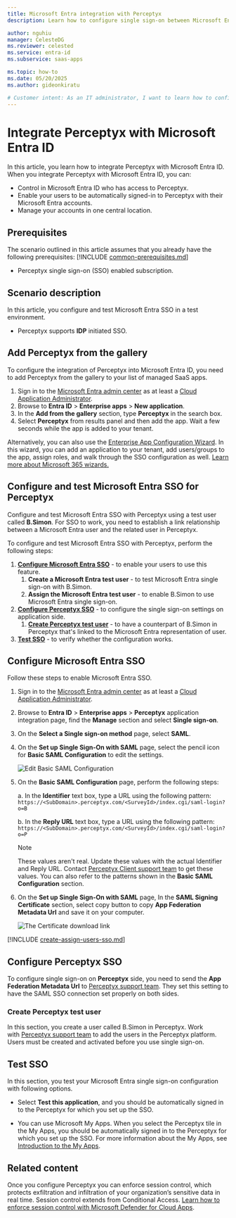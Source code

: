 ```yaml
---
title: Microsoft Entra integration with Perceptyx
description: Learn how to configure single sign-on between Microsoft Entra ID and Perceptyx.

author: nguhiu
manager: CelesteDG
ms.reviewer: celested
ms.service: entra-id
ms.subservice: saas-apps

ms.topic: how-to
ms.date: 05/20/2025
ms.author: gideonkiratu

# Customer intent: As an IT administrator, I want to learn how to configure single sign-on between Microsoft Entra ID and Perceptyx so that I can control who has access to Perceptyx, enable automatic sign-in with Microsoft Entra accounts, and manage my accounts in one central location.
---
```


# Integrate Perceptyx with Microsoft Entra ID

In this article,  you learn how to integrate Perceptyx with Microsoft Entra ID. When you integrate Perceptyx with Microsoft Entra ID, you can:

* Control in Microsoft Entra ID who has access to Perceptyx.
* Enable your users to be automatically signed-in to Perceptyx with their Microsoft Entra accounts.
* Manage your accounts in one central location.

## Prerequisites
The scenario outlined in this article assumes that you already have the following prerequisites:
[!INCLUDE [common-prerequisites.md](~/identity/saas-apps/includes/common-prerequisites.md)]
* Perceptyx single sign-on (SSO) enabled subscription.

## Scenario description

In this article,  you configure and test Microsoft Entra SSO in a test environment. 
* Perceptyx supports **IDP** initiated SSO.

## Add Perceptyx from the gallery

To configure the integration of Perceptyx into Microsoft Entra ID, you need to add Perceptyx from the gallery to your list of managed SaaS apps.

1. Sign in to the [Microsoft Entra admin center](https://entra.microsoft.com) as at least a [Cloud Application Administrator](~/identity/role-based-access-control/permissions-reference.md#cloud-application-administrator).
1. Browse to **Entra ID** > **Enterprise apps** > **New application**.
1. In the **Add from the gallery** section, type **Perceptyx** in the search box.
1. Select **Perceptyx** from results panel and then add the app. Wait a few seconds while the app is added to your tenant.

 Alternatively, you can also use the [Enterprise App Configuration Wizard](https://portal.office.com/AdminPortal/home?Q=Docs#/azureadappintegration). In this wizard, you can add an application to your tenant, add users/groups to the app, assign roles, and walk through the SSO configuration as well. [Learn more about Microsoft 365 wizards.](/microsoft-365/admin/misc/azure-ad-setup-guides)

<a name='configure-and-test-azure-ad-sso-for-perceptyx'></a>

## Configure and test Microsoft Entra SSO for Perceptyx

Configure and test Microsoft Entra SSO with Perceptyx using a test user called **B.Simon**. For SSO to work, you need to establish a link relationship between a Microsoft Entra user and the related user in Perceptyx.

To configure and test Microsoft Entra SSO with Perceptyx, perform the following steps:

1. **[Configure Microsoft Entra SSO](#configure-azure-ad-sso)** - to enable your users to use this feature.
    1. **Create a Microsoft Entra test user** - to test Microsoft Entra single sign-on with B.Simon.
    1. **Assign the Microsoft Entra test user** - to enable B.Simon to use Microsoft Entra single sign-on.
1. **[Configure Perceptyx SSO](#configure-perceptyx-sso)** - to configure the single sign-on settings on application side.
    1. **[Create Perceptyx test user](#create-perceptyx-test-user)** - to have a counterpart of B.Simon in Perceptyx that's linked to the Microsoft Entra representation of user.
1. **[Test SSO](#test-sso)** - to verify whether the configuration works.

<a name='configure-azure-ad-sso'></a>

## Configure Microsoft Entra SSO

Follow these steps to enable Microsoft Entra SSO.

1. Sign in to the [Microsoft Entra admin center](https://entra.microsoft.com) as at least a [Cloud Application Administrator](~/identity/role-based-access-control/permissions-reference.md#cloud-application-administrator).
1. Browse to **Entra ID** > **Enterprise apps** > **Perceptyx** application integration page, find the **Manage** section and select **Single sign-on**.
1. On the **Select a Single sign-on method** page, select **SAML**.
1. On the **Set up Single Sign-On with SAML** page, select the pencil icon for **Basic SAML Configuration** to edit the settings.

   ![Edit Basic SAML Configuration](common/edit-urls.png)

1. On the **Basic SAML Configuration** page, perform the following steps:

    a. In the **Identifier** text box, type a URL using the following pattern:
    `https://<SubDomain>.perceptyx.com/<SurveyId>/index.cgi/saml-login?o=B`

    b. In the **Reply URL** text box, type a URL using the following pattern:
    `https://<SubDomain>.perceptyx.com/<SurveyId>/index.cgi/saml-login?o=P`

	> [!NOTE]
	> These values aren't real. Update these values with the actual Identifier and Reply URL. Contact [Perceptyx Client support team](mailto:customersupport@perceptyx.com) to get these values. You can also refer to the patterns shown in the **Basic SAML Configuration** section.

1. On the **Set up Single Sign-On with SAML** page, In the **SAML Signing Certificate** section, select copy button to copy **App Federation Metadata Url** and save it on your computer.

	![The Certificate download link](common/copy-metadataurl.png)

<a name='create-an-azure-ad-test-user'></a>

[!INCLUDE [create-assign-users-sso.md](~/identity/saas-apps/includes/create-assign-users-sso.md)]

## Configure Perceptyx SSO

To configure single sign-on on **Perceptyx** side, you need to send the **App Federation Metadata Url** to [Perceptyx support team](mailto:customersupport@perceptyx.com). They set this setting to have the SAML SSO connection set properly on both sides.

### Create Perceptyx test user

In this section, you create a user called B.Simon in Perceptyx. Work with [Perceptyx support team](mailto:customersupport@perceptyx.com) to add the users in the Perceptyx platform. Users must be created and activated before you use single sign-on.

## Test SSO

In this section, you test your Microsoft Entra single sign-on configuration with following options.

* Select **Test this application**, and you should be automatically signed in to the Perceptyx for which you set up the SSO.

* You can use Microsoft My Apps. When you select the Perceptyx tile in the My Apps, you should be automatically signed in to the Perceptyx for which you set up the SSO. For more information about the My Apps, see [Introduction to the My Apps](https://support.microsoft.com/account-billing/sign-in-and-start-apps-from-the-my-apps-portal-2f3b1bae-0e5a-4a86-a33e-876fbd2a4510).

## Related content

Once you configure Perceptyx you can enforce session control, which protects exfiltration and infiltration of your organization’s sensitive data in real time. Session control extends from Conditional Access. [Learn how to enforce session control with Microsoft Defender for Cloud Apps](/cloud-app-security/proxy-deployment-any-app).
